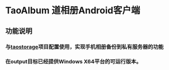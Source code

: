 # TaoAlbum 道相册Android客户端
## 功能说明
### 与[taostorage](https://github.com/markusleevip/taostorage)项目配置使用，实现手机相册备份到私有服务器的功能
### 在output目标已经提供Windows X64平台的可运行版本。

